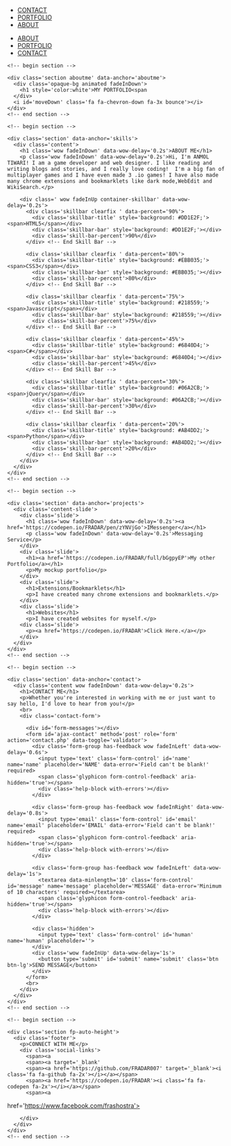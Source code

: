 <body>
  <!-- navbar header -->
  <div class='nav-header'>
    <div class='nav-brand'>
    </div>
    <i class='fa fa-bars fa-3x'></i>
    <div class='header-links'>
      <ul>
        <li data-menuanchor='fourthPage'><a href='#contact'>CONTACT</a></li>
        <li data-menuanchor='thirdPage'><a href='#portfolio'>PORTFOLIO</a></li>
        <li data-menuanchor='secondPage'><a href='#about'>ABOUT</a></li>
      </ul>
    </div>
  </div>
  <!-- end navbar header -->

  <!-- sidebar slider -->
  <div class='nav-screen'>
    <i class='fa fa-times fa-3x'></i>
    <div class='nav-container'>
      <div class='nav-links'>
        <ul id='myMenu'>
          <li data-menuanchor='secondPage'><a href='#about'>ABOUT</a></li>
          <li data-menuanchor='thirdPage'><a href='#portfolio'>PORTFOLIO</a></li>
          <li data-menuanchor='fourthPage'><a href='#contact'>CONTACT</a></li>
        </ul>
      </div>
    </div>
  </div>
  <!-- end navbar slider -->

  <!-- begin fullpage -->

  <div id='fullpage'>

    <!-- begin section -->

    <div class='section aboutme' data-anchor='aboutme'>
      <div class='opaque-bg animated fadeInDown'>
        <h1 style='color:white'>MY PORTFOLIO<span
      </div>
      <i id='moveDown' class='fa fa-chevron-down fa-3x bounce'></i>
    </div>
    <!-- end section -->

    <!-- begin section -->

    <div class='section' data-anchor='skills'>
      <div class='content'>
        <h1 class='wow fadeInDown' data-wow-delay='0.2s'>ABOUT ME</h1>
        <p class='wow fadeInDown' data-wow-delay='0.2s'>Hi, I'm ANMOL TIWARI! I am a game developer and web designer. I like reading and writing blogs and stories, and I really love coding!  I'm a big fan of multiplayer games and I have even made 3 .io games! I have also made many chrome extensions and bookmarklets like dark mode,WebEdit and WikiSearch.</p>

        <div class=' wow fadeInUp container-skillbar' data-wow-delay='0.2s'>
          <div class='skillbar clearfix ' data-percent='90%'>
            <div class='skillbar-title' style='background: #DD1E2F;'><span>HTML5</span></div>
            <div class='skillbar-bar' style='background: #DD1E2F;'></div>
            <div class='skill-bar-percent'>90%</div>
          </div> <!-- End Skill Bar -->

          <div class='skillbar clearfix ' data-percent='80%'>
            <div class='skillbar-title' style='background: #EBB035;'><span>CSS3</span></div>
            <div class='skillbar-bar' style='background: #EBB035;'></div>
            <div class='skill-bar-percent'>80%</div>
          </div> <!-- End Skill Bar -->

          <div class='skillbar clearfix ' data-percent='75%'>
            <div class='skillbar-title' style='background: #218559;'><span>Javascript</span></div>
            <div class='skillbar-bar' style='background: #218559;'></div>
            <div class='skill-bar-percent'>75%</div>
          </div> <!-- End Skill Bar -->

          <div class='skillbar clearfix ' data-percent='45%'>
            <div class='skillbar-title' style='background: #6840D4;'><span>C#</span></div>
            <div class='skillbar-bar' style='background: #6840D4;'></div>
            <div class='skill-bar-percent'>45%</div>
          </div> <!-- End Skill Bar -->

          <div class='skillbar clearfix ' data-percent='30%'>
            <div class='skillbar-title' style='background: #06A2CB;'><span>jQuery</span></div>
            <div class='skillbar-bar' style='background: #06A2CB;'></div>
            <div class='skill-bar-percent'>30%</div>
          </div> <!-- End Skill Bar -->

          <div class='skillbar clearfix ' data-percent='20%'>
            <div class='skillbar-title' style='background: #AB4DD2;'><span>Python</span></div>
            <div class='skillbar-bar' style='background: #AB4DD2;'></div>
            <div class='skill-bar-percent'>20%</div>
          </div> <!-- End Skill Bar -->
        </div>
      </div>
    </div>
    <!-- end section -->

    <!-- begin section -->

    <div class='section' data-anchor='projects'>
      <div class='content-slide'>
        <div class='slide'>
          <h1 class='wow fadeInDown' data-wow-delay='0.2s'><a href='https://codepen.io/FRADAR/pen/zYNVjGo'>IMessenger</a></h1>
          <p class='wow fadeInDown' data-wow-delay='0.2s'>Messaging Service</p>
        </div>
        <div class='slide'>
          <h1><a href='https://codepen.io/FRADAR/full/bGgpyEP'>My other Portfolio</a></h1>
          <p>My mockup portfolio</p>
        </div>
        <div class='slide'>
          <h1>Extensions/Bookmarklets</h1>
          <p>I have created many chrome extensions and bookmarklets.</p>
        </div>
        <div class='slide'>
          <h1>Websites</h1>
          <p>I have created websites for myself.</p>
        <div class='slide'>
          <p><a href='https://codepen.io/FRADAR'>Click Here.</a></p>
        </div>
      </div>
    </div>
    <!-- end section -->

    <!-- begin section -->

    <div class='section' data-anchor='contact'>
      <div class='content wow fadeInDown' data-wow-delay='0.2s'>
        <h1>CONTACT ME</h1>
        <p>Whether you're interested in working with me or just want to say hello, I'd love to hear from you!</p>
        <br>
        <div class='contact-form'>

          <div id='form-messages'></div>
          <form id='ajax-contact' method='post' role='form' action='contact.php' data-toggle='validator'>
            <div class='form-group has-feedback wow fadeInLeft' data-wow-delay='0.6s'>
              <input type='text' class='form-control' id='name' name='name' placeholder='NAME' data-error='Field can't be blank!' required>
              <span class='glyphicon form-control-feedback' aria-hidden='true'></span>
              <div class='help-block with-errors'></div>
            </div>

            <div class='form-group has-feedback wow fadeInRight' data-wow-delay='0.8s'>
              <input type='email' class='form-control' id='email' name='email' placeholder='EMAIL' data-error='Field can't be blank!' required>
              <span class='glyphicon form-control-feedback' aria-hidden='true'></span>
              <div class='help-block with-errors'></div>
            </div>

            <div class='form-group has-feedback wow fadeInLeft' data-wow-delay='1s'>
              <textarea data-minlength='10' class='form-control' id='message' name='message' placeholder='MESSAGE' data-error='Minimum of 10 characters' required></textarea>
              <span class='glyphicon form-control-feedback' aria-hidden='true'></span>
              <div class='help-block with-errors'></div>
            </div>

            <div class='hidden'>
              <input type='text' class='form-control' id='human' name='human' placeholder=''>
            </div>
            <div class='wow fadeInUp' data-wow-delay='1s'>
              <button type='submit' id='submit' name='submit' class='btn btn-lg'>SEND MESSAGE</button>
            </div>
          </form>
          <br>
        </div>
      </div>
    </div>
    <!-- end section -->

    <!-- begin section -->

    <div class='section fp-auto-height'>
      <div class='footer'>
        <p>CONNECT WITH ME</p>
        <div class='social-links'>
          <span><a 
          <span><a target='_blank' 
          <span><a href='https://github.com/FRADAR007' target='_blank'><i class='fa fa-github fa-2x'></i></a></span>
          <span><a href='https://codepen.io/FRADAR'><i class='fa fa-codepen fa-2x'></i></a></span>
          <span><a
href='https://www.facebook.com/frashostra'><i class='fa fa-facebook fa-2x'></i></a>
          <span><a
href='https://twitter.com/frashostra'><i class='fa fa-twitter fa-2x'></i></a>  
</span>
                   
        </div>
      </div>
    </div>
    <!-- end section -->

  </div>
  <!-- end fullpage -->
</body>
<style>
/* general styles */

body {
  font-family: 'Raleway', sans-serif !important;
}

ul {
  list-style-type: none;
}

a {
  text-decoration: none !important;
}

h1 {
  color: #ff6363;
  font-weight: bold;
}

p {
  font-size: 20px;
  color: #484848;
}

.section {
  text-align: center;
}

.skillbar {
  cursor: pointer;
}

.hide {
  display: none;
}

.display {
  display: block;
}

/* flash alert styles */

.flash-container {
  width: 100%;
  position: fixed;
  z-index: 700;
  padding-top: 20px;
  font-weight: bold;
}

.alert {
  text-align: center !important;
  width: 500px !important;
  margin-left: auto !important;
  margin-right: auto !important;
  color: #211809 !important;
}

/* Nav Screen */

.nav-screen {
  height: 100%;
  z-index: 500;
  position: fixed;
  background-color: #000;
  opacity: 1;
  right: -285px; /* start off behind the scenes */
  -webkit-font-smoothing: antialiased;
  position: fixed;
  width: 285px;
}

.nav-screen .active {
  display: block;
}

/* nav header links */

.nav-brand {
  position: fixed;
  left: 0;
  z-index: 600;
  padding: 10px;
}

.nav-brand img {
  width: 50px;
}

.fa-bars {
  display: none !important;
  color: #ff6363;
  float: right;
  padding: 20px;
  position: fixed;
  right: 0;
  z-index: 500;
  cursor: pointer;
}

.fa-times {
  color: #ff6363;
  float: right;
  padding: 20px;
  right: 0;
  z-index: 600;
  cursor: pointer;
}

.header-links {
  position: fixed;
  width: 100%;
  z-index: 500;
}

.header-links li {
  color: white;
  display: inline;
  float: right;
  padding: 15px;
  font-size: 16px;
}

.header-links a {
  color: #757575;
  -webkit-transition: all 0.2s ease-in;
}

.header-links a:hover {
  color: #ff6363 !important;
}

/* slide out nav menu styles */

.nav-container {
  padding-top: 10%;
}

.nav-links {
  width: 250px;
  text-align: center;
  margin-left: auto;
  margin-right: auto;
}

.nav-links ul {
  margin-top: 15%;
  text-align: center;
  padding-top: 10%;
}

.nav-links a {
  color: #ffffff;
  font-size: 30px;
  line-height: 2.5;
  font-weight: bold;
  text-decoration: none;
  margin-left: auto;
  margin-right: auto;
}

.nav-links a:hover {
  color: #ff6363;
  -webkit-transition: all 0.6s ease-in-out;
  -o-transition: all 0.6s ease-in-out;
  -ms-transition: all 0.6s ease-in-out;
  -moz-transition: all 0.6s ease-in-out;
  transition: all 0.6s ease-in-out;
}

#fp-nav ul li .fp-tooltip {
  color: #5f5f5f !important;
}

/* Expanding border effect */

.header-links a::after {
  display: block;
  margin: 0 auto;
  margin-top: 5px;
  width: 0;
  height: 2px;
  background-color: #fff;
  content: '';
  opacity: 0;
  -webkit-transition: width 0.6s, opacity 0.8s;
  -moz-transition: width 0.6s, opacity 0.8s;
  transition: width 0.6s, opacity 0.8s;
}

.header-links a:hover::after,
.header-links a:focus::after {
  opacity: 1;
  width: 100%;
}

/* main header section */

.opaque-bg {
  margin-left: auto;
  margin-right: auto;
  max-width: 380px;
  padding: 1px 1px 5px 5px;
}

.aboutme {
  background: url('https://images.unsplash.com/photo-1542831371-29b0f74f9713?ixid=MnwxMjA3fDB8MHxzZWFyY2h8Mnx8Y29kaW5nfGVufDB8fDB8fA==&ixlib=rb-1.2.1&w=1000&q=80')
    no-repeat;
  background-size: cover;
}

.aboutme p {
  color: white;
  font-weight: 100;
  font-size: 17.4px;
}

/* bouncing arrow */

.fa-chevron-down {
  color: #ff6363 !important;
  bottom: 10px;
  margin-left: -30px;
  cursor: pointer;
  position: absolute;
  opacity: 0;
  -webkit-transition: 1.2s ease;
}

/* Scroll down indicator (bouncing) */

@-webkit-keyframes bounce {
  0%,
  20%,
  50%,
  80%,
  100% {
    -webkit-transform: translateY(0);
    transform: translateX(0);
  }
  40% {
    -webkit-transform: translateY(-30px);
    transform: translateY(-30px);
  }
  60% {
    -webkit-transform: translateY(-15px);
    transform: translateY(-15px);
  }
}

@-moz-keyframes bounce {
  0%,
  20%,
  50%,
  80%,
  100% {
    transform: translateY(0);
  }
  40% {
    transform: translateY(-30px);
  }
  60% {
    transform: translateY(-15px);
  }
}

@keyframes bounce {
  0%,
  20%,
  50%,
  80%,
  100% {
    -ms-transform: translateY(0);
    transform: translateY(0);
  }
  40% {
    -ms-transform: translateY(-30px);
    transform: translateY(-30px);
  }
  60% {
    -ms-transform: translateY(-15px);
    transform: translateY(-15px);
  }
}

.bounce {
  -webkit-animation: bounce 2s infinite;
  animation: bounce 2s infinite;
}

/* about section */

/* Skill bars */

.container-skillbar {
  width: 100%;
  padding-top: 30px;
  padding-right: 2%;
  padding-left: 2%;
  height: auto;
  overflow: none;
}
.skillbar {
  position: relative;
  display: block;
  margin-bottom: 15px;
  width: 100%;
  background: #efefef;
  height: 30px;
  border-radius: 3px;
  -moz-border-radius: 3px;
  -webkit-border-radius: 3px;
  -webkit-transition: 0.4s linear;
  -moz-transition: 0.4s linear;
  -ms-transition: 0.4s linear;
  -o-transition: 0.4s linear;
  transition: 0.4s linear;
  -webkit-transition-property: width, background-color;
  -moz-transition-property: width, background-color;
  -ms-transition-property: width, background-color;
  -o-transition-property: width, background-color;
  transition-property: width, background-color;
}

.skillbar-title {
  position: absolute;
  top: 0;
  left: 0;
  width: 110px;
  font-weight: bold;
  font-size: 13px;
  color: #fff;
  background: #6adcfa;
  -webkit-border-top-left-radius: 3px;
  -webkit-border-bottom-left-radius: 4px;
  -moz-border-radius-topleft: 3px;
  -moz-border-radius-bottomleft: 3px;
  border-top-left-radius: 3px;
  border-bottom-left-radius: 3px;
}

.skillbar-title span {
  display: block;
  background: rgba(0, 0, 0, 0.15);
  padding: 0 20px;
  height: 30px;
  line-height: 30px;
  -webkit-border-top-left-radius: 3px;
  -webkit-border-bottom-left-radius: 3px;
  -moz-border-radius-topleft: 3px;
  -moz-border-radius-bottomleft: 3px;
  border-top-left-radius: 3px;
  border-bottom-left-radius: 3px;
}

.skillbar-bar {
  height: 30px;
  width: 0px;
  border-radius: 3px;
  -moz-border-radius: 3px;
  -webkit-border-radius: 3px;
}

.skill-bar-percent {
  position: absolute;
  right: 10px;
  top: 0;
  font-size: 11px;
  height: 30px;
  line-height: 30px;
  color: #ffffff;
  color: rgba(0, 0, 0, 0.5);
}

/* portfolio section */

.content {
  margin-left: auto;
  margin-right: auto;
  max-width: 800px;
}

.content-slide {
  margin-left: auto;
  margin-right: auto;
  max-width: 800px;
}

.content-slide img {
  width: 70%;
}

.fp-controlArrow.fp-next {
  border-color: transparent transparent transparent #ff6363 !important;
  right: 45px !important;
}

.fp-controlArrow.fp-prev {
  border-color: transparent #ff6363 transparent transparent !important;
  left: 45px !important;
}

#fp-nav ul li a span,
.fp-slidesNav ul li a span {
  background: rgba(0, 0, 0, 0.62) !important;
}

/* contact us styles */

.fa-paper-plane {
  color: #484848;
}

/* paper plane shake on hover */

.plane-animated {
  animation-duration: 6s;
  animation-fill-mode: both;
  animation-iteration-count: infinite;
  animation-play-state: paused;
}

.fa-paper-plane:hover {
  /* Toggle our animation play state to running when we are hovering over our sticker */
  animation-play-state: running;
}

@keyframes shake {
  0%,
  100% {
    transform: translateX(0);
  }
  10%,
  30%,
  50%,
  70%,
  90% {
    transform: translateX(-10px);
  }
  20%,
  40%,
  60%,
  80% {
    transform: translateX(10px);
  }
}
.shake {
  animation-name: shake;
}

/* input field styles */

.contact-form {
  padding: 0px 15px 0px 15px;
}

.form-control {
  border: 2px solid rgba(0, 0, 0, 0.27);
  width: 100%;
  max-width: 100%;
  height: 3em;
  font-size: 16px;
  padding: 1em;
  margin: 0.5em 0 2em 0;
  font-weight: bold;
}

textarea {
  min-height: 10em;
}

label {
  display: inline-block;
  max-width: 100%;
  margin-bottom: 5px;
  font-size: 18px;
  text-transform: uppercase;
  font-weight: 500;
}

#submit {
  outline: none;
  padding: 12px;
  min-width: 200px;
  border-radius: 2px;
  border: 2px solid #ff6363;
  text-align: center;
  font-size: 1em;
  color: #ff6363;
  background-color: white;
  text-decoration: none;
  text-transform: uppercase;
  font-weight: bold;
}

#submit:hover {
  background-color: #ff6363;
  color: white;
  -webkit-transition: all 0.3s ease-out;
  -o-transition: all 0.3s ease-out;
  -ms-transition: all 0.3s ease-out;
  -moz-transition: all 0.3s ease-out;
  transition: all 0.3s ease-out;
}

/* footer styles */

.footer {
  background-color: #484848;
  height: 100px;
  padding-top: 10px;
}

.footer p {
  color: white;
  font-weight: bold;
  font-size: 16px;
}

.social-links a {
  color: white;
  padding: 0px 5px 0px 5px;
}

.social-links a:hover {
  color: #ff6363;
  -webkit-transition: all 0.2s ease-in-out;
  -o-transition: all 0.2s ease-in-out;
  -ms-transition: all 0.2s ease-in-out;
  -moz-transition: all 0.2s ease-in-out;
  transition: all 0.2s ease-in-out;
}

/* smaller resolution styles */

@media (min-width: 100px) and (max-width: 500px) {
  .fa-bars {
    display: block !important;
  }

  .header-links {
    display: none;
  }
}

/* mobile styles */

@media (min-width: 100px) and (max-width: 400px) {
  .content {
    max-width: 300px;
  }

  .aboutme h1 {
    font-size: 28px;
  }
}

/* loading screen animation */

.spinner {
  position: fixed;
  width: 100%;
  height: 100%;
  padding: 25%;
  background-color: #2f2f2f;
  text-align: center;
  font-size: 10px;
  z-index: 1000;
}

.spinner > div {
  background-color: #ff6363;
  height: 100%;
  width: 6px;
  display: inline-block;

  -webkit-animation: sk-stretchdelay 1.2s infinite ease-in-out;
  animation: sk-stretchdelay 1.2s infinite ease-in-out;
}

.spinner .rect2 {
  -webkit-animation-delay: -1.1s;
  animation-delay: -1.1s;
}

.spinner .rect3 {
  -webkit-animation-delay: -1s;
  animation-delay: -1s;
}

.spinner .rect4 {
  -webkit-animation-delay: -0.9s;
  animation-delay: -0.9s;
}

.spinner .rect5 {
  -webkit-animation-delay: -0.8s;
  animation-delay: -0.8s;
}

@-webkit-keyframes sk-stretchdelay {
  0%,
  40%,
  100% {
    -webkit-transform: scaleY(0.4);
  }
  20% {
    -webkit-transform: scaleY(1);
  }
}

@keyframes sk-stretchdelay {
  0%,
  40%,
  100% {
    transform: scaleY(0.4);
    -webkit-transform: scaleY(0.4);
  }
  20% {
    transform: scaleY(1);
    -webkit-transform: scaleY(1);
  }
}

.blinking-cursor {
  font-weight: 500;
  margin-left: 4px;
  font-size: 20px;
  color: white !important;
  -webkit-animation: 1s blink step-end infinite;
  -moz-animation: 1s blink step-end infinite;
  -ms-animation: 1s blink step-end infinite;
  -o-animation: 1s blink step-end infinite;
  animation: 1s blink step-end infinite;
}

@keyframes 'blink' {
  from,
  to {
    color: transparent;
  }
  50% {
    color: white;
  }
}

@-moz-keyframes blink {
  from,
  to {
    color: transparent;
  }
  50% {
    color: white;
  }
}

@-webkit-keyframes 'blink' {
  from,
  to {
    color: transparent;
  }
  50% {
    color: white;
  }
}

@-ms-keyframes 'blink' {
  from,
  to {
    color: transparent;
  }
  50% {
    color: white;
  }
}

@-o-keyframes 'blink' {
  from,
  to {
    color: transparent;
  }
  50% {
    color: white;
  }
}

.success {
  padding: 1em;
  margin-bottom: 0.75rem;
  text-shadow: 0 1px 0 rgba(255, 255, 255, 0.5);
  color: #468847;
  background-color: #dff0d8;
  border: 1px solid #d6e9c6;
  -webkit-border-radius: 4px;
  -moz-border-radius: 4px;
  border-radius: 4px;
}

.error {
  padding: 1em;
  margin-bottom: 0.75rem;
  text-shadow: 0 1px 0 rgba(255, 255, 255, 0.5);
  color: #b94a48;
  background-color: #f2dede;
  border: 1px solid rgba(185, 74, 72, 0.3);
  -webkit-border-radius: 4px;
  -moz-border-radius: 4px;
  border-radius: 4px;
}

</style>
<script>
$(document).ready(function () {
  // typing animation
  (function ($) {
    $.fn.writeText = function (content) {
      var contentArray = content.split(''),
        current = 0,
        elem = this;
      setInterval(function () {
        if (current < contentArray.length) {
          elem.text(elem.text() + contentArray[current++]);
        }
      }, 80);
    };
  })(jQuery);

  // input text for typing animation
  $('#holder').writeText('GAME DEVELOPER + WEB DESIGNER');

  // initialize wow.js
  new WOW().init();

  // Push the body and the nav over by 285px over
  var main = function () {
    $('.fa-bars').click(function () {
      $('.nav-screen').animate(
        {
          right: '0px'
        },
        200
      );

      $('body').animate(
        {
          right: '285px'
        },
        200
      );
    });

    // Then push them back */
    $('.fa-times').click(function () {
      $('.nav-screen').animate(
        {
          right: '-285px'
        },
        200
      );

      $('body').animate(
        {
          right: '0px'
        },
        200
      );
    });

    $('.nav-links a').click(function () {
      $('.nav-screen').animate(
        {
          right: '-285px'
        },
        500
      );

      $('body').animate(
        {
          right: '0px'
        },
        500
      );
    });
  };

  $(document).ready(main);

  // initiate full page scroll

  $('#fullpage').fullpage({
    scrollBar: true,
    responsiveWidth: 400,
    navigation: true,
    navigationTooltips: ['Home', 'About', 'Portfolio', 'Contact', 'Connect'],
    anchors: ['Home', 'About', 'Portfolio', 'Contact', 'Connect'],
    menu: '#myMenu',
    fitToSection: false,

    afterLoad: function (anchorLink, index) {
      var loadedSection = $(this);

      //using index
      if (index == 1) {
        /* add opacity to arrow */
        $('.fa-chevron-down').each(function () {
          $(this).css('opacity', '1');
        });
        $('.header-links a').each(function () {
          $(this).css('color', 'white');
        });
        $('.header-links').css('background-color', 'transparent');
      } else if (index != 1) {
        $('.header-links a').each(function () {
          $(this).css('color', 'black');
        });
        $('.header-links').css('background-color', 'white');
      }

      //using index
      if (index == 2) {
        /* animate skill bars */
        $('.skillbar').each(function () {
          $(this)
            .find('.skillbar-bar')
            .animate(
              {
                width: $(this).attr('data-percent')
              },
              2500
            );
        });
      }
    }
  });

  // move section down one
  $(document).on('click', '#moveDown', function () {
    $.fn.fullpage.moveSectionDown();
  });

  // fullpage.js link navigation
  $(document).on('click', '#skills', function () {
    $.fn.fullpage.moveTo(2);
  });

  $(document).on('click', '#projects', function () {
    $.fn.fullpage.moveTo(3);
  });

  $(document).on('click', '#contact', function () {
    $.fn.fullpage.moveTo(4);
  });

  // smooth scrolling
  $(function () {
    $('a[href*=#]:not([href=#])').click(function () {
      if (
        location.pathname.replace(/^\//, '') ==
          this.pathname.replace(/^\//, '') &&
        location.hostname == this.hostname
      ) {
        var target = $(this.hash);
        target = target.length
          ? target
          : $('[name=' + this.hash.slice(1) + ']');
        if (target.length) {
          $('html,body').animate(
            {
              scrollTop: target.offset().top
            },
            700
          );
          return false;
        }
      }
    });
  });

  //ajax form
  $(function () {
    // Get the form.
    var form = $('#ajax-contact');

    // Get the messages div.
    var formMessages = $('#form-messages');

    // Set up an event listener for the contact form.
    $(form).submit(function (e) {
      // Stop the browser from submitting the form.
      e.preventDefault();

      // Serialize the form data.
      var formData = $(form).serialize();

      // Submit the form using AJAX.
      $.ajax({
        type: 'POST',
        url: $(form).attr('action'),
        data: formData
      })
        .done(function (response) {
          // Make sure that the formMessages div has the 'success' class.
          $(formMessages).removeClass('error');
          $(formMessages).addClass('success');

          // Set the message text.
          $(formMessages).text(response);

          // Clear the form.
          $('#name').val('');
          $('#email').val('');
          $('#message').val('');
        })
        .fail(function (data) {
          // Make sure that the formMessages div has the 'error' class.
          $(formMessages).removeClass('success');
          $(formMessages).addClass('error');

          // Set the message text.
          if (data.responseText !== '') {
            $(formMessages).text(data.responseText);
          } else {
            $(formMessages).text(
              'Oops! An error occured and your message could not be sent.'
            );
          }
        });
    });
  });
});

</script>
